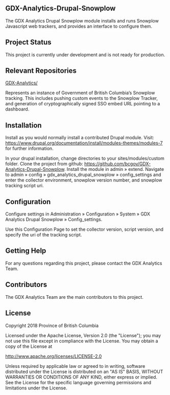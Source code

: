 ## GDX-Analytics-Drupal-Snowplow

  The GDX Analytics Drupal Snowplow module installs and runs Snowplow 
  Javascript web trackers, and provides an interface to configure them.
  
## Project Status

  This project is currently under development and is not ready for production.
  
## Relevant Repositories
[GDX-Analytics/](https://github.com/bcgov/GDX-Analytics/)

  Represents an instance of Government of British Columbia’s Snowplow tracking. This includes pushing custom events to the  Snowplow Tracker, and generation of cryptographically signed SSO embed URL pointing to a dashboard.

## Installation
 
  Install as you would normally install a contributed Drupal module. Visit:
  https://www.drupal.org/documentation/install/modules-themes/modules-7
  for further information.

  In your drupal installation, change directories to your sites/modules/custom folder.
  Clone the project from github: https://github.com/bcgov/GDX-Analytics-Drupal-Snowplow.
  Install the module in admin » extend.
  Navigate to admin » config » gdx_analytics_drupal_snowplow » config_settings and enter
  the collector environment, snowplow version number, and snowplow tracking script uri.

## Configuration

  Configure settings in Administration » Configuration » System 
    » GDX Analytics Drupal Snowplow » Config_settings.
    
  Use this Configuration Page to set the collector version, script version, and specify
  the uri of the tracking script.

## Getting Help

For any questions regarding this project, please contact the GDX Analytics Team.

## Contributors

The GDX Analytics Team are the main contributors to this project.

## License

Copyright 2018 Province of British Columbia

Licensed under the Apache License, Version 2.0 (the "License");
you may not use this file except in compliance with the License.
You may obtain a copy of the License at

   http://www.apache.org/licenses/LICENSE-2.0

Unless required by applicable law or agreed to in writing, software
distributed under the License is distributed on an "AS IS" BASIS,
WITHOUT WARRANTIES OR CONDITIONS OF ANY KIND, either express or implied.
See the License for the specific language governing permissions and limitations under the License.

